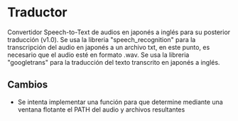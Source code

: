 # Traductor
Convertidor Speech-to-Text de audios en japonés a inglés para su posterior traducción (v1.0).
Se usa la libreria "speech_recognition" para la transcripción del audio en japonés a un archivo txt, en este punto, es necesario que el audio esté en formato .wav.
Se usa la libreria "googletrans" para la traducción del texto transcrito en japonés a inglés.

## Cambios
- Se intenta implementar una función para que determine mediante una ventana flotante el PATH del audio y archivos resultantes